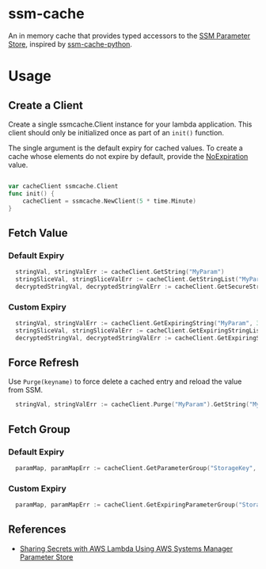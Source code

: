 # ssm-cache

An in memory cache that provides typed accessors to
the [SSM Parameter Store](https://docs.aws.amazon.com/systems-manager/latest/userguide/systems-manager-paramstore.html), inspired by [ssm-cache-python](https://github.com/alexcasalboni/ssm-cache-python).

# Usage

## Create a Client

Create a single ssmcache.Client instance for your
lambda application. This client should only
be initialized once as part of an `init()` function.

The single argument is the default expiry for cached
values. To create a cache whose elements do not expire by
default, provide the [NoExpiration](https://godoc.org/github.com/patrickmn/go-cache#pkg-constants) value.

```go

var cacheClient ssmcache.Client
func init() {
	cacheClient = ssmcache.NewClient(5 * time.Minute)
}
```

## Fetch Value

### Default Expiry

```go
  stringVal, stringValErr := cacheClient.GetString("MyParam")
  stringSliceVal, stringSliceValErr := cacheClient.GetStringList("MyParam")
  decryptedStringVal, decryptedStringValErr := cacheClient.GetSecureString("MyParam")
```

### Custom Expiry

```go
  stringVal, stringValErr := cacheClient.GetExpiringString("MyParam", 30*time.Second)
  stringSliceVal, stringSliceValErr := cacheClient.GetExpiringStringList("MyParam", 30*time.Second)
  decryptedStringVal, decryptedStringValErr := cacheClient.GetExpiringSecureString("MyParam", 30*time.Second)
```

## Force Refresh

Use `Purge(keyname)` to force delete a cached entry and reload the value from SSM.

```go
  stringVal, stringValErr := cacheClient.Purge("MyParam").GetString("MyParam")
```

## Fetch Group

### Default Expiry

```go
  paramMap, paramMapErr := cacheClient.GetParameterGroup("StorageKey", "/my/custom/ssm-path")
```

### Custom Expiry

```go
  paramMap, paramMapErr := cacheClient.GetExpiringParameterGroup("StorageKey", "/my/custom/ssm-path")
```

## References

  * [Sharing Secrets with AWS Lambda Using AWS Systems Manager Parameter Store](https://aws.amazon.com/blogs/compute/sharing-secrets-with-aws-lambda-using-aws-systems-manager-parameter-store/)